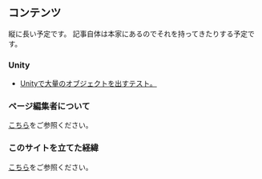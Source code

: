 ## コンテンツ

縦に長い予定です。
記事自体は本家にあるのでそれを持ってきたりする予定です。

### Unity

* [Unityで大量のオブジェクトを出すテスト。](unity/unity_bullet.html)

### ページ編集者について

[こちら](contents/about.html)をご参照ください。

### このサイトを立てた経緯

[こちら](contents/thissite.html)をご参照ください。